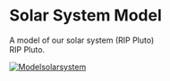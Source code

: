 # Solar System Model
A model of our solar system (RIP Pluto) <br>
RIP Pluto. <br>

<a href="https://ibb.co/wdGtDQQ"><img src="https://i.ibb.co/dfCZnpp/Modelsolarsystem.png" alt="Modelsolarsystem" border="0"></a>
